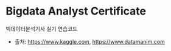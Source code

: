 # Bigdata Analyst Certificate
빅데이터분석기사 실기 연습코드</br>
- 출처: https://www.kaggle.com, https://www.datamanim.com
